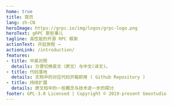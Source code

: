 ```yaml
---
home: true
title: 首页
lang: zh-CN
heroImage: https://grpc.io/img/logos/grpc-logo.png
heroText: gRPC 那些事儿
tagline: 高性能的开源 RPC 框架
actionText: 开启旅程 →
actionLink: /introduction/
features:
- title: 中英对照
  details: 方便切换英文（原文）与中文(译文)。
- title: 代码落地
  details: 文档中的对应代码开箱即用 ( Github Repository )
- title: 持续扩展
  details: 原文档中的一些概念与技术进一步的探讨
footer: GPL-3.0 Licensed | Copyright © 2019-present Geextudio
---
```

